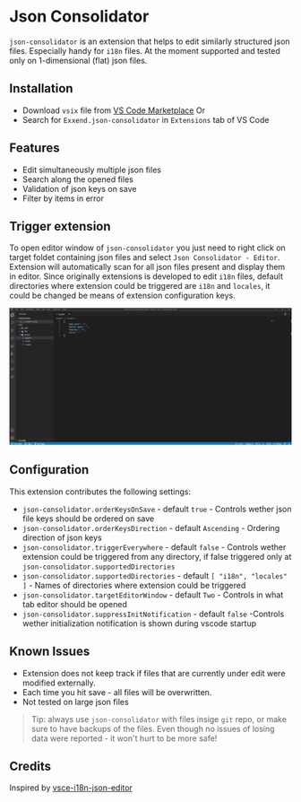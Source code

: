 # Json Consolidator

`json-consolidator` is an extension that helps to edit similarly structured json files. Especially handy for `i18n` files. At the moment supported and tested only on 1-dimensional (flat) json files.

## Installation

* Download `vsix` file from [VS Code Marketplace](https://marketplace.visualstudio.com/items?itemName=Exxend.json-consolidator)
Or
* Search for `Exxend.json-consolidator` in `Extensions` tab of VS Code

## Features

* Edit simultaneously multiple json files
* Search along the opened files
* Validation of json keys on save
* Filter by items in error

## Trigger extension

To open editor window of `json-consolidator` you just need to right click on target foldet containing json files and select `Json Consolidator - Editor`. Extension will automatically scan for all json files present and display them in editor. Since originally extensions is developed to edit `i18n` files, default directories where extension could be triggered are `i18n` and `locales`, it could be changed be means of extension configuration keys.

![demo](./.demo/demo.gif)

## Configuration

This extension contributes the following settings:

* `json-consolidator.orderKeysOnSave` - default `true` - Controls wether json file keys should be ordered on save
* `json-consolidator.orderKeysDirection` - default `Ascending` - Ordering direction of json keys
* `json-consolidator.triggerEverywhere` - default `false` - Controls wether extension could be triggered from any directory, if false triggered only at `json-consolidator.supportedDirectories`
* `json-consolidator.supportedDirectories` - default `[ "i18n", "locales" ]` - Names of directories where extension could be triggered
* `json-consolidator.targetEditorWindow` - default `Two` - Controls in what tab editor should be opened
* `json-consolidator.suppressInitNotification` - default `false` -Controls wether initialization notification is shown during vscode startup

## Known Issues

* Extension does not keep track if files that are currently under edit were modified externally.
* Each time you hit save - all files will be overwritten.
* Not tested on large json files

> Tip: always use `json-consolidator` with files insige `git` repo, or make sure to have backups of the files. Even though no issues of losing data were reported - it won't hurt to be more safe!

## Credits

Inspired by [vsce-i18n-json-editor](https://github.com/thibault-vanderseypen/vsce-i18n-json-editor)
